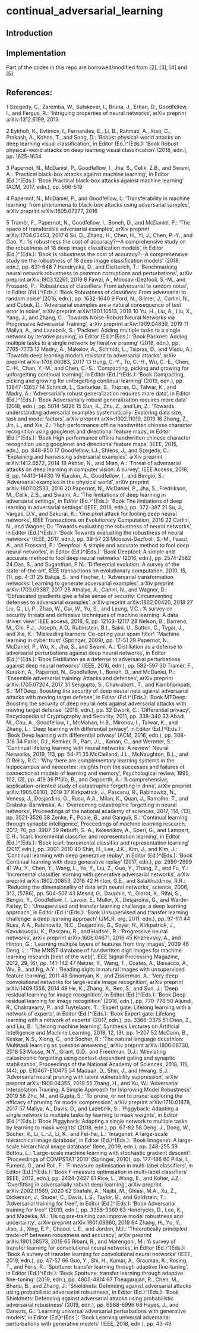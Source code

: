 # continual_adversarial_learning
## Introduction


## Implementation

Part of the codes in this repo are borrowed/modified from [2], [3], [4] and [5].

## References:

1	Szegedy, C., Zaremba, W., Sutskever, I., Bruna, J., Erhan, D., Goodfellow, I., and Fergus, R.: ‘Intriguing properties of neural networks’, arXiv preprint arXiv:1312.6199, 2013

2	Eykholt, K., Evtimov, I., Fernandes, E., Li, B., Rahmati, A., Xiao, C., Prakash, A., Kohno, T., and Song, D.: ‘Robust physical-world attacks on deep learning visual classification’, in Editor (Ed.)^(Eds.): ‘Book Robust physical-world attacks on deep learning visual classification’ (2018, edn.), pp. 1625-1634

3	Papernot, N., McDaniel, P., Goodfellow, I., Jha, S., Celik, Z.B., and Swami, A.: ‘Practical black-box attacks against machine learning’, in Editor (Ed.)^(Eds.): ‘Book Practical black-box attacks against machine learning’ (ACM, 2017, edn.), pp. 506-519

4	Papernot, N., McDaniel, P., and Goodfellow, I.: ‘Transferability in machine learning: from phenomena to black-box attacks using adversarial samples’, arXiv preprint arXiv:1605.07277, 2016

5	Tramèr, F., Papernot, N., Goodfellow, I., Boneh, D., and McDaniel, P.: ‘The space of transferable adversarial examples’, arXiv preprint arXiv:1704.03453, 2017
6	Su, D., Zhang, H., Chen, H., Yi, J., Chen, P.-Y., and Gao, Y.: ‘Is robustness the cost of accuracy?--A comprehensive study on the robustness of 18 deep image classification models’, in Editor (Ed.)^(Eds.): ‘Book Is robustness the cost of accuracy?--A comprehensive study on the robustness of 18 deep image classification models’ (2018, edn.), pp. 631-648
7	Hendrycks, D., and Dietterich, T.: ‘Benchmarking neural network robustness to common corruptions and perturbations’, arXiv preprint arXiv:1903.12261, 2019
8	Fawzi, A., Moosavi-Dezfooli, S.-M., and Frossard, P.: ‘Robustness of classifiers: From adversarial to random noise’, in Editor (Ed.)^(Eds.): ‘Book Robustness of classifiers: From adversarial to random noise’ (2016, edn.), pp. 1632-1640
9	Ford, N., Gilmer, J., Carlini, N., and Cubuk, D.: ‘Adversarial examples are a natural consequence of test error in noise’, arXiv preprint arXiv:1901.10513, 2019
10	Yu, H., Liu, A., Liu, X., Yang, J., and Zhang, C.: ‘Towards Noise-Robust Neural Networks via Progressive Adversarial Training’, arXiv preprint arXiv:1909.04839, 2019
11	Mallya, A., and Lazebnik, S.: ‘Packnet: Adding multiple tasks to a single network by iterative pruning’, in Editor (Ed.)^(Eds.): ‘Book Packnet: Adding multiple tasks to a single network by iterative pruning’ (2018, edn.), pp. 7765-7773
12	Madry, A., Makelov, A., Schmidt, L., Tsipras, D., and Vladu, A.: ‘Towards deep learning models resistant to adversarial attacks’, arXiv preprint arXiv:1706.06083, 2017
13	Hung, C.-Y., Tu, C.-H., Wu, C.-E., Chen, C.-H., Chan, Y.-M., and Chen, C.-S.: ‘Compacting, picking and growing for unforgetting continual learning’, in Editor (Ed.)^(Eds.): ‘Book Compacting, picking and growing for unforgetting continual learning’ (2019, edn.), pp. 13647-13657
14	Schmidt, L., Santurkar, S., Tsipras, D., Talwar, K., and Madry, A.: ‘Adversarially robust generalization requires more data’, in Editor (Ed.)^(Eds.): ‘Book Adversarially robust generalization requires more data’ (2018, edn.), pp. 5014-5026
15	Sun, K., Zhu, Z., and Lin, Z.: ‘Towards understanding adversarial examples systematically: Exploring data size, task and model factors’, arXiv preprint arXiv:1902.11019, 2019
16	Zhong, Z., Jin, L., and Xie, Z.: ‘High performance offline handwritten chinese character recognition using googlenet and directional feature maps’, in Editor (Ed.)^(Eds.): ‘Book High performance offline handwritten chinese character recognition using googlenet and directional feature maps’ (IEEE, 2015, edn.), pp. 846-850
17	Goodfellow, I.J., Shlens, J., and Szegedy, C.: ‘Explaining and harnessing adversarial examples’, arXiv preprint arXiv:1412.6572, 2014
18	Akhtar, N., and Mian, A.: ‘Threat of adversarial attacks on deep learning in computer vision: A survey’, IEEE Access, 2018, 6, pp. 14410-14430
19	Kurakin, A., Goodfellow, I., and Bengio, S.: ‘Adversarial examples in the physical world’, arXiv preprint arXiv:1607.02533, 2016
20	Papernot, N., McDaniel, P., Jha, S., Fredrikson, M., Celik, Z.B., and Swami, A.: ‘The limitations of deep learning in adversarial settings’, in Editor (Ed.)^(Eds.): ‘Book The limitations of deep learning in adversarial settings’ (IEEE, 2016, edn.), pp. 372-387
21	Su, J., Vargas, D.V., and Sakurai, K.: ‘One pixel attack for fooling deep neural networks’, IEEE Transactions on Evolutionary Computation, 2019
22	Carlini, N., and Wagner, D.: ‘Towards evaluating the robustness of neural networks’, in Editor (Ed.)^(Eds.): ‘Book Towards evaluating the robustness of neural networks’ (IEEE, 2017, edn.), pp. 39-57
23	Moosavi-Dezfooli, S.-M., Fawzi, A., and Frossard, P.: ‘Deepfool: A simple and accurate method to fool deep neural networks’, in Editor (Ed.)^(Eds.): ‘Book Deepfool: A simple and accurate method to fool deep neural networks’ (2016, edn.), pp. 2574-2582
24	Das, S., and Suganthan, P.N.: ‘Differential evolution: A survey of the state-of-the-art’, IEEE transactions on evolutionary computation, 2010, 15, (1), pp. 4-31
25	Baluja, S., and Fischer, I.: ‘Adversarial transformation networks: Learning to generate adversarial examples’, arXiv preprint arXiv:1703.09387, 2017
26	Athalye, A., Carlini, N., and Wagner, D.: ‘Obfuscated gradients give a false sense of security: Circumventing defenses to adversarial examples’, arXiv preprint arXiv:1802.00420, 2018
27	Liu, Q., Li, P., Zhao, W., Cai, W., Yu, S., and Leung, V.C.: ‘A survey on security threats and defensive techniques of machine learning: A data driven view’, IEEE access, 2018, 6, pp. 12103-12117
28	Nelson, B., Barreno, M., Chi, F.J., Joseph, A.D., Rubinstein, B.I., Saini, U., Sutton, C., Tygar, J., and Xia, K.: ‘Misleading learners: Co-opting your spam filter’: ‘Machine learning in cyber trust’ (Springer, 2009), pp. 17-51
29	Papernot, N., McDaniel, P., Wu, X., Jha, S., and Swami, A.: ‘Distillation as a defense to adversarial perturbations against deep neural networks’, in Editor (Ed.)^(Eds.): ‘Book Distillation as a defense to adversarial perturbations against deep neural networks’ (IEEE, 2016, edn.), pp. 582-597
30	Tramèr, F., Kurakin, A., Papernot, N., Goodfellow, I., Boneh, D., and McDaniel, P.: ‘Ensemble adversarial training: Attacks and defenses’, arXiv preprint arXiv:1705.07204, 2017
31	Sengupta, S., Chakraborti, T., and Kambhampati, S.: ‘MTDeep: Boosting the security of deep neural nets against adversarial attacks with moving target defense’, in Editor (Ed.)^(Eds.): ‘Book MTDeep: Boosting the security of deep neural nets against adversarial attacks with moving target defense’ (2018, edn.), pp. 
32	Dwork, C.: ‘Differential privacy’, Encyclopedia of Cryptography and Security, 2011, pp. 338-340
33	Abadi, M., Chu, A., Goodfellow, I., McMahan, H.B., Mironov, I., Talwar, K., and Zhang, L.: ‘Deep learning with differential privacy’, in Editor (Ed.)^(Eds.): ‘Book Deep learning with differential privacy’ (ACM, 2016, edn.), pp. 308-318
34	Parisi, G.I., Kemker, R., Part, J.L., Kanan, C., and Wermter, S.: ‘Continual lifelong learning with neural networks: A review’, Neural Networks, 2019, 113, pp. 54-71
35	McClelland, J.L., McNaughton, B.L., and O'Reilly, R.C.: ‘Why there are complementary learning systems in the hippocampus and neocortex: insights from the successes and failures of connectionist models of learning and memory’, Psychological review, 1995, 102, (3), pp. 419
36	Pfülb, B., and Gepperth, A.: ‘A comprehensive, application-oriented study of catastrophic forgetting in dnns’, arXiv preprint arXiv:1905.08101, 2019
37	Kirkpatrick, J., Pascanu, R., Rabinowitz, N., Veness, J., Desjardins, G., Rusu, A.A., Milan, K., Quan, J., Ramalho, T., and Grabska-Barwinska, A.: ‘Overcoming catastrophic forgetting in neural networks’, Proceedings of the national academy of sciences, 2017, 114, (13), pp. 3521-3526
38	Zenke, F., Poole, B., and Ganguli, S.: ‘Continual learning through synaptic intelligence’, Proceedings of machine learning research, 2017, 70, pp. 3987
39	Rebuffi, S.-A., Kolesnikov, A., Sperl, G., and Lampert, C.H.: ‘icarl: Incremental classifier and representation learning’, in Editor (Ed.)^(Eds.): ‘Book icarl: Incremental classifier and representation learning’ (2017, edn.), pp. 2001-2010
40	Shin, H., Lee, J.K., Kim, J., and Kim, J.: ‘Continual learning with deep generative replay’, in Editor (Ed.)^(Eds.): ‘Book Continual learning with deep generative replay’ (2017, edn.), pp. 2990-2999
41	Wu, Y., Chen, Y., Wang, L., Ye, Y., Liu, Z., Guo, Y., Zhang, Z., and Fu, Y.: ‘Incremental classifier learning with generative adversarial networks’, arXiv preprint arXiv:1802.00853, 2018
42	Hinton, G.E., and Salakhutdinov, R.R.: ‘Reducing the dimensionality of data with neural networks’, science, 2006, 313, (5786), pp. 504-507
43	Mesnil, G., Dauphin, Y., Glorot, X., Rifai, S., Bengio, Y., Goodfellow, I., Lavoie, E., Muller, X., Desjardins, G., and Warde-Farley, D.: ‘Unsupervised and transfer learning challenge: a deep learning approach’, in Editor (Ed.)^(Eds.): ‘Book Unsupervised and transfer learning challenge: a deep learning approach’ (JMLR. org, 2011, edn.), pp. 97-111
44	Rusu, A.A., Rabinowitz, N.C., Desjardins, G., Soyer, H., Kirkpatrick, J., Kavukcuoglu, K., Pascanu, R., and Hadsell, R.: ‘Progressive neural networks’, arXiv preprint arXiv:1606.04671, 2016
45	Krizhevsky, A., and Hinton, G.: ‘Learning multiple layers of features from tiny images’, 2009
46	Deng, L.: ‘The MNIST database of handwritten digit images for machine learning research [best of the web]’, IEEE Signal Processing Magazine, 2012, 29, (6), pp. 141-142
47	Netzer, Y., Wang, T., Coates, A., Bissacco, A., Wu, B., and Ng, A.Y.: ‘Reading digits in natural images with unsupervised feature learning’, 2011
48	Simonyan, K., and Zisserman, A.: ‘Very deep convolutional networks for large-scale image recognition’, arXiv preprint arXiv:1409.1556, 2014
49	He, K., Zhang, X., Ren, S., and Sun, J.: ‘Deep residual learning for image recognition’, in Editor (Ed.)^(Eds.): ‘Book Deep residual learning for image recognition’ (2016, edn.), pp. 770-778
50	Aljundi, R., Chakravarty, P., and Tuytelaars, T.: ‘Expert gate: Lifelong learning with a network of experts’, in Editor (Ed.)^(Eds.): ‘Book Expert gate: Lifelong learning with a network of experts’ (2017, edn.), pp. 3366-3375
51	Chen, Z., and Liu, B.: ‘Lifelong machine learning’, Synthesis Lectures on Artificial Intelligence and Machine Learning, 2018, 12, (3), pp. 1-207
52	McCann, B., Keskar, N.S., Xiong, C., and Socher, R.: ‘The natural language decathlon: Multitask learning as question answering’, arXiv preprint arXiv:1806.08730, 2018
53	Masse, N.Y., Grant, G.D., and Freedman, D.J.: ‘Alleviating catastrophic forgetting using context-dependent gating and synaptic stabilization’, Proceedings of the National Academy of Sciences, 2018, 115, (44), pp. E10467-E10475
54	Madaan, D., Shin, J., and Hwang, S.J.: ‘Adversarial neural pruning with latent vulnerability suppression’, arXiv preprint arXiv:1908.04355, 2019
55	Zhang, H., and Xu, W.: ‘Adversarial Interpolation Training: A Simple Approach for Improving Model Robustness’, 2019
56	Zhu, M., and Gupta, S.: ‘To prune, or not to prune: exploring the efficacy of pruning for model compression’, arXiv preprint arXiv:1710.01878, 2017
57	Mallya, A., Davis, D., and Lazebnik, S.: ‘Piggyback: Adapting a single network to multiple tasks by learning to mask weights’, in Editor (Ed.)^(Eds.): ‘Book Piggyback: Adapting a single network to multiple tasks by learning to mask weights’ (2018, edn.), pp. 67-82
58	Deng, J., Dong, W., Socher, R., Li, L.-J., Li, K., and Fei-Fei, L.: ‘Imagenet: A large-scale hierarchical image database’, in Editor (Ed.)^(Eds.): ‘Book Imagenet: A large-scale hierarchical image database’ (Ieee, 2009, edn.), pp. 248-255
59	Bottou, L.: ‘Large-scale machine learning with stochastic gradient descent’: ‘Proceedings of COMPSTAT'2010’ (Springer, 2010), pp. 177-186
60	Pillai, I., Fumera, G., and Roli, F.: ‘F-measure optimisation in multi-label classifiers’, in Editor (Ed.)^(Eds.): ‘Book F-measure optimisation in multi-label classifiers’ (IEEE, 2012, edn.), pp. 2424-2427
61	Rice, L., Wong, E., and Kolter, J.Z.: ‘Overfitting in adversarially robust deep learning’, arXiv preprint arXiv:2002.11569, 2020
62	Shafahi, A., Najibi, M., Ghiasi, M.A., Xu, Z., Dickerson, J., Studer, C., Davis, L.S., Taylor, G., and Goldstein, T.: ‘Adversarial training for free!’, in Editor (Ed.)^(Eds.): ‘Book Adversarial training for free!’ (2019, edn.), pp. 3358-3369
63	Hendrycks, D., Lee, K., and Mazeika, M.: ‘Using pre-training can improve model robustness and uncertainty’, arXiv preprint arXiv:1901.09960, 2019
64	Zhang, H., Yu, Y., Jiao, J., Xing, E.P., Ghaoui, L.E., and Jordan, M.I.: ‘Theoretically principled trade-off between robustness and accuracy’, arXiv preprint arXiv:1901.08573, 2019
65	Ribani, R., and Marengoni, M.: ‘A survey of transfer learning for convolutional neural networks’, in Editor (Ed.)^(Eds.): ‘Book A survey of transfer learning for convolutional neural networks’ (IEEE, 2019, edn.), pp. 47-57
66	Guo, Y., Shi, H., Kumar, A., Grauman, K., Rosing, T., and Feris, R.: ‘Spottune: transfer learning through adaptive fine-tuning’, in Editor (Ed.)^(Eds.): ‘Book Spottune: transfer learning through adaptive fine-tuning’ (2019, edn.), pp. 4805-4814
67	Theagarajan, R., Chen, M., Bhanu, B., and Zhang, J.: ‘Shieldnets: Defending against adversarial attacks using probabilistic adversarial robustness’, in Editor (Ed.)^(Eds.): ‘Book Shieldnets: Defending against adversarial attacks using probabilistic adversarial robustness’ (2019, edn.), pp. 6988-6996
68	Hayes, J., and Danezis, G.: ‘Learning universal adversarial perturbations with generative models’, in Editor (Ed.)^(Eds.): ‘Book Learning universal adversarial perturbations with generative models’ (IEEE, 2018, edn.), pp. 43-49


